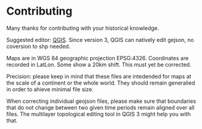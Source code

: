# Contributing

Many thanks for contributing with your historical knowledge. 

Suggested editor: [QGIS](https://qgis.org). Since version 3, QGIS can natively edit gejson, no coversion to shp needed.

Maps are in WGS 84 geographic projection EPSG:4326. Coordinates are recorded in LatLon. Some show a 20km shift. This must yet be corrected. 

Precision: please keep in mind that these files are intedended for maps at the scale of a continent or the whole world. They should remain generalied in order to ahieve minimal file size.

When correcting individual geojson files, please make sure that boundaries that do not change between two given time periods remain aligned over all files. The multilayer topological editing tool in QGIS 3 might help you with that.
